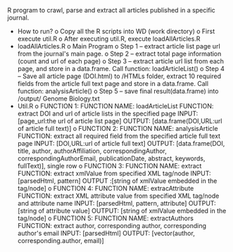 R program to crawl, parse and extract all articles published in a specific journal. 



- How to run?
o Copy all the R scripts into WD (work directory)
o First execute util.R
o After executing util.R, execute loadAllArticles.R
- loadAllArticles.R
o Main Program
o Step 1 – extract article list page url from the journal's main page.
o Step 2 – extract total page information (count and url of each page)
o Step 3 – extract article url list from each page, and store in a data.frame. Call function: loadArticleList()
o Step 4 – Save all article page (DOI.html) to /HTMLs folder, extract 10 required fields from the article full text page and store in a data.frame. Call function: analysisArticle()
o Step 5 – save final result(data.frame) into /output/ Genome Biology.txt
- Util.R
o FUNCTION 1: FUNCTION NAME: loadArticleList
FUNCTION: extract DOI and url of article lists in the specified page
INPUT: [page_url:the url of article list page]
OUTPUT: [data.frame(DOI,URL:url of article full text)]
o FUNCTION 2: FUNCTION NAME: analysisArticle
FUNCTION: extract all required field from the specified article full text page
INPUT: [DOI,URL:url of article full text]
OUTPUT: [data.frame(DOI, title, author, authorAffiliation, correspondingAuthor, correspondingAuthorEmail, publicationDate, abstract, keywords, fullText)], single row
o FUNCTION 3: FUNCTION NAME: extract
FUNCTION: extract xmlValue from specified XML tag/node
INPUT: [parsedHtml, pattern]
OUTPUT :[string of xmlValue embedded in the tag/node]
o FUNCTION 4: FUNCTION NAME: extracAttribute
FUNCTION: extract XML attribute value from specified XML tag/node and attribute name
INPUT: [parsedHtml, pattern, attribute]
OUTPUT: [string of attribute value] OUTPUT: [string of xmlValue embedded in the tag/node]
o FUNCTION 5: FUNCTION NAME: extractAuthors
FUNCTION: extract author, corresponding author, corresponding author's email
INPUT: [parsedHtml]
OUTPUT: [vector(author, corresponding.author, email)]
